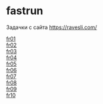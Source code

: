 # fastrun
Задачки с сайта https://ravesli.com/

<div><a href="https://ravesli.com/praktika-chast-1/">fr01</a></div>
<div><a href="https://ravesli.com/praktika-chast-2/">fr02</a></div>
<div><a href="https://ravesli.com/praktika-chast-3/">fr03</a></div>
<div><a href="https://ravesli.com/praktika-chast-4/">fr04</a></div>
<div><a href="https://ravesli.com/praktika-chast-5/">fr05</a></div>
<div><a href="https://ravesli.com/praktika-chast-6/">fr06</a></div>
<div><a href="https://ravesli.com/praktika-chast-7/">fr07</a></div>
<div><a href="https://ravesli.com/praktika-chast-8/">fr08</a></div>
<div><a href="https://ravesli.com/praktika-chast-9/">fr09</a></div>
<div><a href="https://ravesli.com/praktika-chast-10/">fr10</a></div>
